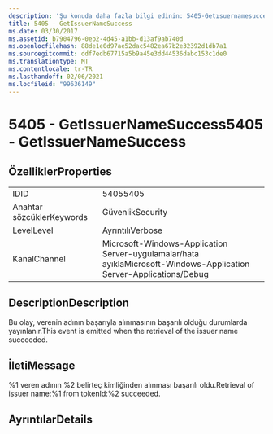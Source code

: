 ```yaml
---
description: 'Şu konuda daha fazla bilgi edinin: 5405-Getısuernamesuccess'
title: 5405 - GetIssuerNameSuccess
ms.date: 03/30/2017
ms.assetid: b7904796-0eb2-4d45-a1bb-d13af9ab740d
ms.openlocfilehash: 88de1e0d97ae52dac5482ea67b2e32392d1db7a1
ms.sourcegitcommit: ddf7edb67715a5b9a45e3dd44536dabc153c1de0
ms.translationtype: MT
ms.contentlocale: tr-TR
ms.lasthandoff: 02/06/2021
ms.locfileid: "99636149"
---
```

# <a name="5405---getissuernamesuccess"></a><span data-ttu-id="f08d6-103">5405 - GetIssuerNameSuccess</span><span class="sxs-lookup"><span data-stu-id="f08d6-103">5405 - GetIssuerNameSuccess</span></span>

## <a name="properties"></a><span data-ttu-id="f08d6-104">Özellikler</span><span class="sxs-lookup"><span data-stu-id="f08d6-104">Properties</span></span>  
  
|||  
|-|-|  
|<span data-ttu-id="f08d6-105">ID</span><span class="sxs-lookup"><span data-stu-id="f08d6-105">ID</span></span>|<span data-ttu-id="f08d6-106">5405</span><span class="sxs-lookup"><span data-stu-id="f08d6-106">5405</span></span>|  
|<span data-ttu-id="f08d6-107">Anahtar sözcükler</span><span class="sxs-lookup"><span data-stu-id="f08d6-107">Keywords</span></span>|<span data-ttu-id="f08d6-108">Güvenlik</span><span class="sxs-lookup"><span data-stu-id="f08d6-108">Security</span></span>|  
|<span data-ttu-id="f08d6-109">Level</span><span class="sxs-lookup"><span data-stu-id="f08d6-109">Level</span></span>|<span data-ttu-id="f08d6-110">Ayrıntılı</span><span class="sxs-lookup"><span data-stu-id="f08d6-110">Verbose</span></span>|  
|<span data-ttu-id="f08d6-111">Kanal</span><span class="sxs-lookup"><span data-stu-id="f08d6-111">Channel</span></span>|<span data-ttu-id="f08d6-112">Microsoft-Windows-Application Server-uygulamalar/hata ayıkla</span><span class="sxs-lookup"><span data-stu-id="f08d6-112">Microsoft-Windows-Application Server-Applications/Debug</span></span>|  
  
## <a name="description"></a><span data-ttu-id="f08d6-113">Description</span><span class="sxs-lookup"><span data-stu-id="f08d6-113">Description</span></span>  

 <span data-ttu-id="f08d6-114">Bu olay, verenin adının başarıyla alınmasının başarılı olduğu durumlarda yayınlanır.</span><span class="sxs-lookup"><span data-stu-id="f08d6-114">This event is emitted when the retrieval of the issuer name succeeded.</span></span>  
  
## <a name="message"></a><span data-ttu-id="f08d6-115">İleti</span><span class="sxs-lookup"><span data-stu-id="f08d6-115">Message</span></span>  

 <span data-ttu-id="f08d6-116">%1 veren adının %2 belirteç kimliğinden alınması başarılı oldu.</span><span class="sxs-lookup"><span data-stu-id="f08d6-116">Retrieval of issuer name:%1 from tokenId:%2 succeeded.</span></span>  
  
## <a name="details"></a><span data-ttu-id="f08d6-117">Ayrıntılar</span><span class="sxs-lookup"><span data-stu-id="f08d6-117">Details</span></span>
